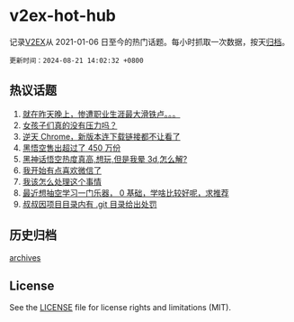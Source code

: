 # v2ex-hot-hub

 记录[V2EX](https://www.v2ex.com/)从 2021-01-06 日至今的热门话题。每小时抓取一次数据，按天[归档](archives)。

`更新时间：2024-08-21 14:02:32 +0800`

## 热议话题

1. [就在昨天晚上，惨遭职业生涯最大滑铁卢。。。](https://www.v2ex.com/t/1066618)
1. [女孩子们真的没有压力吗？](https://www.v2ex.com/t/1066593)
1. [逆天 Chrome，新版本连下载链接都不让看了](https://www.v2ex.com/t/1066450)
1. [黑悟空售出超过了 450 万份](https://www.v2ex.com/t/1066615)
1. [黑神话悟空热度真高,想玩,但是我晕 3d,怎么解?](https://www.v2ex.com/t/1066421)
1. [我开始有点喜欢微信了](https://www.v2ex.com/t/1066554)
1. [我该怎么处理这个事情](https://www.v2ex.com/t/1066688)
1. [最近想抽空学习一门乐器， 0 基础，学啥比较好呢，求推荐](https://www.v2ex.com/t/1066416)
1. [叔叔因项目目录内有 .git 目录给出处罚](https://www.v2ex.com/t/1066609)

## 历史归档

[archives](archives)

## License

See the [LICENSE](LICENSE) file for license rights and limitations (MIT).
